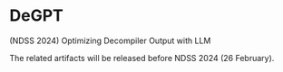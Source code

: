 # DeGPT
(NDSS 2024) Optimizing Decompiler Output with LLM

The related artifacts will be released before NDSS 2024 (26 February).
